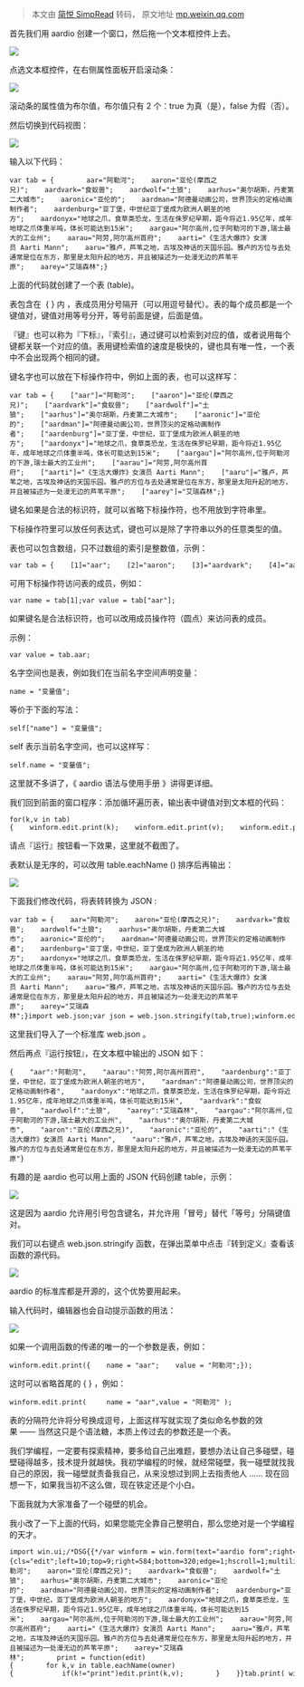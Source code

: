 > 本文由 [简悦 SimpRead](http://ksria.com/simpread/) 转码， 原文地址 [mp.weixin.qq.com](https://mp.weixin.qq.com/s?__biz=MzA3Njc1MDU0OQ==&mid=2650933020&idx=1&sn=7cdc36249e59d7b72096c02f743c603e&chksm=84aa2ca6b3dda5b0dfa4ef1be44d60a26137220b7a9f3917ebd8996fcc6b90634a4022ddba64&cur_album_id=2209804829378543621&scene=189#wechat_redirect)

首先我们用 aardio 创建一个窗口，然后拖一个文本框控件上去。

![](https://mmbiz.qpic.cn/sz_mmbiz_gif/8Bia8Vd22gBPeWr7vjHvIe68hlMvngDxCwnBW67n4YVqedWr2e9shaduQdaLSsJuskIbw6rRdicN4FXTvvugDtRQ/640?wx_fmt=gif&wxfrom=5&wx_lazy=1&wx_co=1)  

点选文本框控件，在右侧属性面板开启滚动条：  

![](https://mmbiz.qpic.cn/sz_mmbiz_gif/8Bia8Vd22gBNG3WWD9J63KwJbGta0MADQ7Qz3QbLMOk4YSyZ4YGsDpaY4XTosFPUVibyk8OZLYmgFHoOibQoRwbKQ/640?wx_fmt=gif)

滚动条的属性值为布尔值，布尔值只有 2 个：true 为真（是），false 为假（否）。  

然后切换到代码视图：  

![](https://mmbiz.qpic.cn/sz_mmbiz_gif/8Bia8Vd22gBNG3WWD9J63KwJbGta0MADQ8VP6f1hXgVdJpNOTiceLkaSn1qdtXPicttmHdItKYq1CXjrlTI2iaiarxQ/640?wx_fmt=gif)

输入以下代码：

```
var tab = {        aar="阿勒河";    aaron="亚伦(摩西之兄)";    aardvark="食蚁兽";    aardwolf="土狼";    aarhus="奥尔胡斯，丹麦第二大城市";    aaronic="亚伦的";    aardman="阿德曼动画公司，世界顶尖的定格动画制作者";    aardenburg="亚丁堡，中世纪亚丁堡成为欧洲人朝圣的地方";    aardonyx="地球之爪，食草类恐龙，生活在侏罗纪早期，距今将近1.95亿年，成年地球之爪体重半吨，体长可能达到15米";    aargau="阿尔高州,位于阿勒河的下游,瑞士最大的工业州";    aarau="阿劳,阿尔高州首府";    aarti="《生活大爆炸》女演员 Aarti Mann";    aaru="雅卢，芦苇之地，古埃及神话的天国乐园。雅卢的方位与去处通常是位在东方，那里是太阳升起的地方，并且被描述为一处漫无边的芦苇平原";    aarey="艾瑞森林";}
```

  
上面的代码就创建了一个表 (table)。

表包含在  { } 内 ，表成员用分号隔开（可以用逗号替代）。表的每个成员都是一个键值对，键值对用等号分开，等号前面是键，后面是值。

『键』也可以称为『下标』，『索引』，通过键可以检索到对应的值，或者说用每个键都关联一个对应的值。表用键检索值的速度是极快的，键也具有唯一性，一个表中不会出现两个相同的键。

键名字也可以放在下标操作符中，例如上面的表，也可以这样写：  

```
var tab = {    ["aar"]="阿勒河";    ["aaron"]="亚伦(摩西之兄)";    ["aardvark"]="食蚁兽";    ["aardwolf"]="土狼";    ["aarhus"]="奥尔胡斯，丹麦第二大城市";    ["aaronic"]="亚伦的";    ["aardman"]="阿德曼动画公司，世界顶尖的定格动画制作者";    ["aardenburg"]="亚丁堡，中世纪，亚丁堡成为欧洲人朝圣的地方";    ["aardonyx"]="地球之爪，食草类恐龙，生活在侏罗纪早期，距今将近1.95亿年，成年地球之爪体重半吨，体长可能达到15米";    ["aargau"]="阿尔高州,位于阿勒河的下游,瑞士最大的工业州";    ["aarau"]="阿劳,阿尔高州首府";    ["aarti"]="《生活大爆炸》女演员 Aarti Mann";    ["aaru"]="雅卢，芦苇之地，古埃及神话的天国乐园。雅卢的方位与去处通常是位在东方，那里是太阳升起的地方，并且被描述为一处漫无边的芦苇平原";    ["aarey"]="艾瑞森林";}
```

  
键名如果是合法的标识符，就可以省略下标操作符，也不用放到字符串里。  

下标操作符里可以放任何表达式，键也可以是除了字符串以外的任意类型的值。

表也可以包含数组，只不过数组的索引是整数值，示例：

```
var tab = {    [1]="aar";    [2]="aaron";    [3]="aardvark";    [4]="aardwolf";    [5]="aarhus";}
```

  
可用下标操作符访问表的成员，例如：  

```
var name = tab[1];var value = tab["aar"];
```

  
如果键名是合法标识符，也可以改用成员操作符（圆点）来访问表的成员。

示例：  

```
var value = tab.aar;
```

  
名字空间也是表，例如我们在当前名字空间声明变量：  

```
name = "变量值";
```

  
等价于下面的写法：  

```
self["name"] = "变量值";
```

  
self 表示当前名字空间，也可以这样写：

```
self.name = "变量值";
```

  
这里就不多讲了，《 aardio 语法与使用手册 》讲得更详细。  

我们回到前面的窗口程序：添加循环遍历表，输出表中键值对到文本框的代码：

```
for(k,v in tab){    winform.edit.print(k);    winform.edit.print(v);    winform.edit.print();}
```

  
请点『运行』按钮看一下效果，这里就不截图了。  

表默认是无序的，可以改用 table.eachName () 排序后再输出：  

![](https://mmbiz.qpic.cn/sz_mmbiz_gif/8Bia8Vd22gBNG3WWD9J63KwJbGta0MADQw6pnO1cPDd0knqJ4Lk5beo7fE0OySef4Kgt0FeNpU3ic85CequGCVjQ/640?wx_fmt=gif)

下面我们修改代码，将表转转换为 JSON :  

```
var tab = {    aar="阿勒河";    aaron="亚伦(摩西之兄)";    aardvark="食蚁兽";    aardwolf="土狼";    aarhus="奥尔胡斯，丹麦第二大城市";    aaronic="亚伦的";    aardman="阿德曼动画公司，世界顶尖的定格动画制作者";    aardenburg="亚丁堡，中世纪，亚丁堡成为欧洲人朝圣的地方";    aardonyx="地球之爪，食草类恐龙，生活在侏罗纪早期，距今将近1.95亿年，成年地球之爪体重半吨，体长可能达到15米";    aargau="阿尔高州,位于阿勒河的下游,瑞士最大的工业州";    aarau="阿劳,阿尔高州首府";    aarti="《生活大爆炸》女演员 Aarti Mann";    aaru="雅卢，芦苇之地，古埃及神话的天国乐园。雅卢的方位与去处通常是位在东方，那里是太阳升起的地方，并且被描述为一处漫无边的芦苇平原";    aarey="艾瑞森林";}import web.json;var json = web.json.stringify(tab,true);winform.edit.print(json);
```

  
这里我们导入了一个标准库 web.json 。  

然后再点『运行按钮』，在文本框中输出的 JSON 如下：  

```
{    "aar":"阿勒河",    "aarau":"阿劳,阿尔高州首府",    "aardenburg":"亚丁堡，中世纪，亚丁堡成为欧洲人朝圣的地方",    "aardman":"阿德曼动画公司，世界顶尖的定格动画制作者",    "aardonyx":"地球之爪，食草类恐龙，生活在侏罗纪早期，距今将近1.95亿年，成年地球之爪体重半吨，体长可能达到15米",    "aardvark":"食蚁兽",    "aardwolf":"土狼",    "aarey":"艾瑞森林",    "aargau":"阿尔高州,位于阿勒河的下游,瑞士最大的工业州",    "aarhus":"奥尔胡斯，丹麦第二大城市",    "aaron":"亚伦(摩西之兄)",    "aaronic":"亚伦的",    "aarti":"《生活大爆炸》女演员 Aarti Mann",    "aaru":"雅卢，芦苇之地，古埃及神话的天国乐园。雅卢的方位与去处通常是位在东方，那里是太阳升起的地方，并且被描述为一处漫无边的芦苇平原"}
```

  
有趣的是 aardio 也可以用上面的 JSON 代码创建 table，示例：  

![](https://mmbiz.qpic.cn/sz_mmbiz_png/8Bia8Vd22gBNG3WWD9J63KwJbGta0MADQNg933AxvoNlCLebRiaPz7SlTQjwzRhXuPbGcago4W16bHKyrhJJ8BFw/640?wx_fmt=png)

这是因为 aardio 允许用引号包含键名，并允许用「冒号」替代「等号」分隔键值对。

我们可以右键点 web.json.stringify 函数，在弹出菜单中点击『转到定义』查看该函数的源代码。  

![](https://mmbiz.qpic.cn/sz_mmbiz_gif/8Bia8Vd22gBNG3WWD9J63KwJbGta0MADQxzr3Wic6YcjFD6ZPBmJYmqaiaCpmdgZ2hp7cSoK21RFdmibo03gRFQPgA/640?wx_fmt=gif)

aardio 的标准库都是开源的，这个优势要用起来。

输入代码时，编辑器也会自动提示函数的用法：  

![](https://mmbiz.qpic.cn/sz_mmbiz_png/8Bia8Vd22gBNG3WWD9J63KwJbGta0MADQ1miceYTWrajgibC2qwVufBtI5TvT9EWB2DronYcltXNChQqYAiaDGoFvA/640?wx_fmt=png)

如果一个调用函数的传递的唯一的一个参数是表，例如：  

```
winform.edit.print({    name = "aar";    value = "阿勒河";});
```

  
这时可以省略首尾的 { } ，例如：  

```
winform.edit.print(     name = "aar",value = "阿勒河" );
```

  
表的分隔符允许将分号换成逗号，上面这样写就实现了类似命名参数的效果 —— 当然这只是个语法糖，本质上传过去的参数还是一个表。  

我们学编程，一定要有探索精神，要多给自己出难题，要想办法让自己多碰壁，碰壁碰得越多，技术提升就越快。我初学编程的时候，就经常碰壁，我一碰壁就找我自己的原因，我一碰壁就责备我自己，从来没想过到网上去指责他人 …… 现在回想一下，如果我当初不这么做，现在铁定还是个小白。

下面我就为大家准备了一个碰壁的机会。

我小改了一下上面的代码，如果您能完全靠自己整明白，那么您绝对是一个学编程的天才。  

```
import win.ui;/*DSG{{*/var winform = win.form(text="aardio form";right=599;bottom=334)winform.add(edit={cls="edit";left=10;top=9;right=584;bottom=320;edge=1;hscroll=1;multiline=1;vscroll=1;z=1})/*}}*/var tab = {        aar="阿勒河";    aaron="亚伦(摩西之兄)";    aardvark="食蚁兽";    aardwolf="土狼";    aarhus="奥尔胡斯，丹麦第二大城市";    aaronic="亚伦的";    aardman="阿德曼动画公司，世界顶尖的定格动画制作者";    aardenburg="亚丁堡，中世纪，亚丁堡成为欧洲人朝圣的地方";    aardonyx="地球之爪，食草类恐龙，生活在侏罗纪早期，距今将近1.95亿年，成年地球之爪体重半吨，体长可能达到15米";    aargau="阿尔高州,位于阿勒河的下游,瑞士最大的工业州";    aarau="阿劳,阿尔高州首府";    aarti="《生活大爆炸》女演员 Aarti Mann";    aaru="雅卢，芦苇之地，古埃及神话的天国乐园。雅卢的方位与去处通常是位在东方，那里是太阳升起的地方，并且被描述为一处漫无边的芦苇平原";    aarey="艾瑞森林";        print = function(edit){        for k,v in table.eachName(owner){            if(k!="print")edit.print(k,v);        }    }}tab.print( winform.edit );winform.show();win.loopMessage();
```
